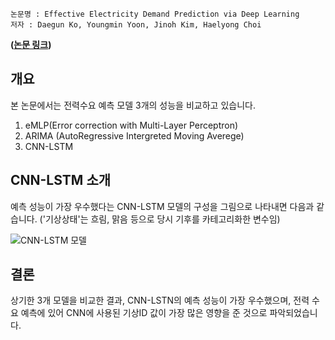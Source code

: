 ```
논문명 : Effective Electricity Demand Prediction via Deep Learning
저자 : Daegun Ko, Youngmin Yoon, Jinoh Kim, Haelyong Choi
```
**([논문 링크](https://www.dbpia.co.kr/journal/articleDetail?nodeId=NODE10818150))**

## 개요
본 논문에서는 전력수요 예측 모델 3개의 성능을 비교하고 있습니다.
1. eMLP(Error correction with Multi-Layer Perceptron)
2. ARIMA (AutoRegressive Intergreted Moving Averege)
3. CNN-LSTM

## CNN-LSTM 소개
예측 성능이 가장 우수했다는 CNN-LSTM 모델의 구성을 그림으로 나타내면 다음과 같습니다. ('기상상태'는 흐림, 맑음 등으로 당시 기후를 카테고리화한 변수임)

![CNN-LSTM 모델](https://github.com/TAEJIN-AHN/Electricity-Load-Prediction/assets/125945387/201b4154-e74b-4594-9100-0fb9c92c3667)

## 결론
상기한 3개 모델을 비교한 결과, CNN-LSTN의 예측 성능이 가장 우수했으며, 전력 수요 예측에 있어 CNN에 사용된 기상ID 값이 가장 많은 영향을 준 것으로 파악되었습니다. 
